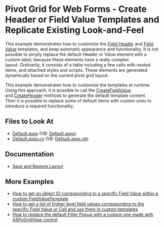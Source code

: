 

# Pivot Grid for Web Forms - Create Header or Field Value Templates and Replicate Existing Look-and-Feel

This example demonstrates how to customize the [Field Header](https://docs.devexpress.com/AspNet/3588/components/pivot-grid/ui-elements/column-header-area) and [Field Value](https://docs.devexpress.com/AspNet/3597/components/pivot-grid/ui-elements/field-value) templates, and keep automatic appearance and functionality. It is not possible to simply replace the default Header or Value element with a custom label, because these elements have a really complex layout. Ordinarily, it consists of a table including a few cells with nested items, and attached styles and scripts. These elements are generated dynamically based on the current pivot grid layout.   

This example demonstrates how to customize the templates at runtime. Using this approach, it is possible to call the [CreateFieldValue](https://docs.devexpress.com/AspNet/DevExpress.Web.ASPxPivotGrid.PivotGridFieldValueTemplateContainer.CreateFieldValue) and [CreateHeader](https://docs.devexpress.com/AspNet/DevExpress.Web.ASPxPivotGrid.PivotGridHeaderTemplateContainer.CreateHeader) methods to generate the default template content. Then it is possible to replace some of default items with custom ones to introduce a required functionality. 

## Files to Look At

* [Default.aspx](./CS/E1805/Default.aspx) (VB: [Default.aspx](./VB/E1805/Default.aspx))
* [Default.aspx.cs](./CS/E1805/Default.aspx.cs) (VB: [Default.aspx.vb](./VB/E1805/Default.aspx.vb))


## Documentation

- [Save and Restore Layout](https://docs.devexpress.com/AspNet/7266/components/pivot-grid/layout/save-and-restore-layout)

## More Examples
- [How to get an object ID corresponding to a specific Field Value within a custom FieldValueTemplate](https://github.com/DevExpress-Examples/field-value-template-how-to-get-id-value-from-a-hidden-data-source-field-e3278)  
- [How to get a list of higher level field values corresponding to the specific Field Value or Cell and use them in custom templates](https://github.com/DevExpress-Examples/templates-how-to-get-field-values-corresponding-to-the-specific-field-value-or-cell-e3279)  
- [How to replace the default Filter Popup with a custom one made with ASPxGridView control](https://github.com/DevExpress-Examples/how-to-replace-the-default-filter-popup-with-a-custom-one-made-with-aspxgridview-control-e4669)
